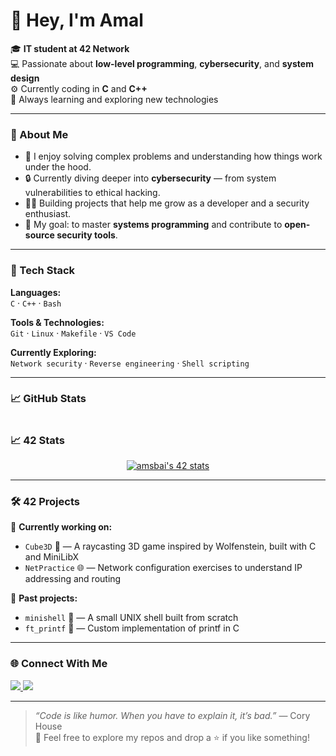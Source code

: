 # 👋 Hey, I'm Amal  

🎓 **IT student at 42 Network**  
💻 Passionate about **low-level programming**, **cybersecurity**, and **system design**  
⚙️ Currently coding in **C** and **C++**  
🚀 Always learning and exploring new technologies  

---

### 🧠 About Me
- 🧩 I enjoy solving complex problems and understanding how things work under the hood.  
- 🔒 Currently diving deeper into **cybersecurity** — from system vulnerabilities to ethical hacking.  
- 🧑‍💻 Building projects that help me grow as a developer and a security enthusiast.  
- 🎯 My goal: to master **systems programming** and contribute to **open-source security tools**.  

---

### 🧰 Tech Stack

**Languages:**  
`C` · `C++` · `Bash`

**Tools & Technologies:**  
`Git` · `Linux` · `Makefile` · `VS Code`

**Currently Exploring:**  
`Network security` · `Reverse engineering` · `Shell scripting`

---

### 📈 GitHub Stats  

<p align="center">
  <img ![Anurag's GitHub stats](https://github-readme-stats.vercel.app/api?username=Yoneva&show_icons=true) />
</p>

### 📈 42 Stats 

<p align="center">
  <a href="https://github.com/oakoudad/badge42"><img src="https://badge.mediaplus.ma/greenbinary/amsbai" alt="amsbai's 42 stats" /></a>
</p>

---

### 🛠️ 42 Projects
🚧 **Currently working on:**  
- `Cube3D` 🧊 — A raycasting 3D game inspired by Wolfenstein, built with C and MiniLibX  
- `NetPractice` 🌐 — Network configuration exercises to understand IP addressing and routing  

🧠 **Past projects:**  
- `minishell` 🐚 — A small UNIX shell built from scratch  
- `ft_printf` 🧵 — Custom implementation of printf in C  

---

### 🌐 Connect With Me

<p align="left">
  <a href="[https://linkedin.com/in/YOUR-LINKEDIN](https://www.linkedin.com/in/amal-sbai-1ba0a3395/)" target="_blank">
    <img src="https://img.shields.io/badge/LinkedIn-0A66C2?style=for-the-badge&logo=linkedin&logoColor=white"/>
  </a>
  <a href="mailto:sbaiamal988@gmail.com">
    <img src="https://img.shields.io/badge/Email-D14836?style=for-the-badge&logo=gmail&logoColor=white"/>
  </a>
</p>

---

> *“Code is like humor. When you have to explain it, it’s bad.”* — Cory House  
> 💬 Feel free to explore my repos and drop a ⭐ if you like something!


